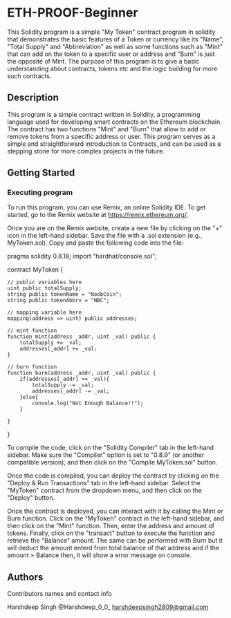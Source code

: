 # ETH-PROOF-Beginner

This Solidity program is a simple "My Token" contract program in solidity that demonstrates the basic features of a Token or currency like its "Name", "Total Supply" and "Abbreviation" as well as some functions such as "Mint" that can add on the token to a specific user or address and "Burn" is just the opposite of Mint. The purpose of this program is to give a basic understanding about contracts, tokens etc and the logic building for more such contracts.

## Description

This program is a simple contract written in Solidity, a programming language used for developing smart contracts on the Ethereum blockchain. The contract has two functions "Mint" and "Burn" that allow to add or remove tokens from a specific address or user. This program serves as a simple and straightforward introduction to Contracts, and can be used as a stepping stone for more complex projects in the future.

## Getting Started

### Executing program

To run this program, you can use Remix, an online Solidity IDE. To get started, go to the Remix website at https://remix.ethereum.org/.

Once you are on the Remix website, create a new file by clicking on the "+" icon in the left-hand sidebar. Save the file with a .sol extension (e.g., MyToken.sol). Copy and paste the following code into the file:

pragma solidity 0.8.18;
import "hardhat/console.sol";

contract MyToken {

    // public variables here
    uint public totalSupply;
    string public tokenName = "NoobCoin";
    string public tokenAbbrv = "NBC";

    // mapping variable here
    mapping(address => uint) public addresses;

    // mint function
    function mint(address _addr, uint _val) public {
        totalSupply += _val;
        addresses[_addr] += _val;
    }

    // burn function
    function burn(address _addr, uint _val) public {
        if(addresses[_addr] >= _val){
            totalSupply -= _val;
            addresses[_addr] -= _val;
        }else{
            console.log("Not Enough Balance!!");
        }
       
    }

}

To compile the code, click on the "Solidity Compiler" tab in the left-hand sidebar. Make sure the "Compiler" option is set to "0.8.9" (or another compatible version), and then click on the "Compile MyToken.sol" button.

Once the code is compiled, you can deploy the contract by clicking on the "Deploy & Run Transactions" tab in the left-hand sidebar. Select the "MyToken" contract from the dropdown menu, and then click on the "Deploy" button.

Once the contract is deployed, you can interact with it by calling the Mint or Burn function. Click on the "MyToken" contract in the left-hand sidebar, and then click on the "Mint" function. Then, enter the address and amount of tokens. Finally, click on the "transact" button to execute the function and retrieve the "Balance" amount. The same can be performed with Burn but it will deduct the amount enterd from total balance of that address and if the amount > Balance then, it will show a error message on console. 

## Authors

Contributors names and contact info

Harshdeep Singh 
@Harshdeep_0_0_
harshdeepsingh2809@gmail.com
